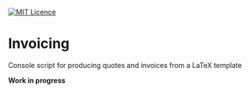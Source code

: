 [![MIT Licence](https://badges.frapsoft.com/os/mit/mit.svg?v=103)](https://opensource.org/licenses/mit-license.php)

# Invoicing

Console script for producing quotes and invoices from a LaTeX template

**Work in progress**